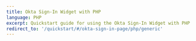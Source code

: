 ```yaml
---
title: Okta Sign-In Widget with PHP
language: PHP
excerpt: Quickstart guide for using the Okta Sign-In Widget with PHP
redirect_to: '/quickstart/#/okta-sign-in-page/php/generic'
---
```


